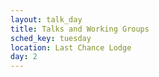 ```yaml
---
layout: talk_day
title: Talks and Working Groups
sched_key: tuesday
location: Last Chance Lodge
day: 2
---
```

